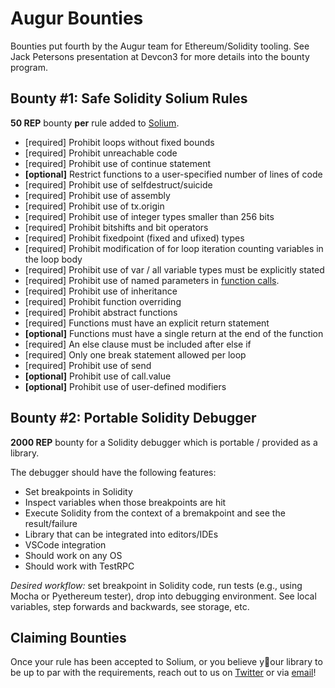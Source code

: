 # Augur Bounties

Bounties put fourth by the Augur team for Ethereum/Solidity tooling. See Jack Petersons presentation at Devcon3 for more details into the bounty program.

## <a id="bounty-one"/> Bounty #1: Safe Solidity Solium Rules

**50 REP** bounty **per** rule added to [Solium](https://github.com/duaraghav8/Solium).

 - [required] Prohibit loops without fixed bounds
 - [required] Prohibit unreachable code
 - [required] Prohibit use of continue statement
 - **[optional]** Restrict functions to a user-specified number of lines of code
 - [required] Prohibit use of selfdestruct/suicide
 - [required] Prohibit use of assembly
 - [required] Prohibit use of tx.origin
 - [required] Prohibit use of integer types smaller than 256 bits
 - [required] Prohibit bitshifts and bit operators
- [required] Prohibit fixedpoint (fixed and ufixed) types
- [required] Prohibit modification of for loop iteration counting variables in the loop body
- [required] Prohibit use of var / all variable types must be explicitly stated
- [required] Prohibit use of named parameters in [function calls](https://solidity.readthedocs.io/en/develop/control-structures.html#named-calls-and-anonymous-function-parameters).
- [required] Prohibit use of inheritance
- [required] Prohibit function overriding
- [required] Prohibit abstract functions
- [required] Functions must have an explicit return statement
- **[optional]** Functions must have a single return at the end of the function
- [required] An else clause must be included after else if
- [required] Only one break statement allowed per loop
- [required] Prohibit use of send
- **[optional]** Prohibit use of call.value
- **[optional]** Prohibit use of user-defined modifiers

## <a id="bounty-two"/> Bounty #2: Portable Solidity Debugger

**2000 REP** bounty for a Solidity debugger which is portable / provided as a library.  

The debugger should have the following features:

- Set breakpoints in Solidity
- Inspect variables when those breakpoints are hit
- Execute Solidity from the context of a bremakpoint and see the result/failure
- Library that can be integrated into editors/IDEs
- VSCode integration
- Should work on any OS
- Should work with TestRPC

*Desired workflow:* set breakpoint in Solidity code, run tests (e.g., using Mocha or Pyethereum tester), drop into debugging environment.  See local variables, step forwards and backwards, see storage, etc.

## Claiming Bounties

Once your rule has been accepted to Solium, or you believe your library to be up to par with the requirements, reach out to us on [Twitter](twitetr.com/AugurProject) or via [email](mailto:team@augur.net)!